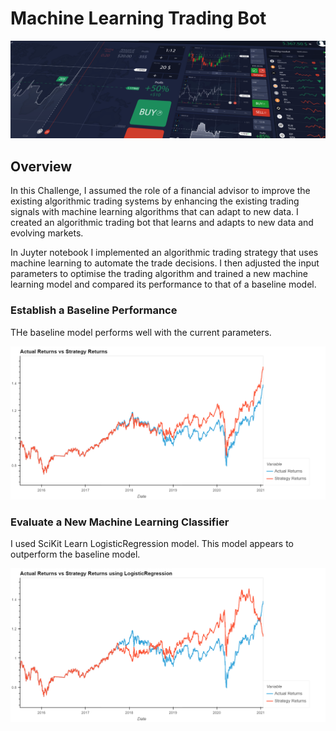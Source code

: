 # Machine Learning Trading Bot

![title image.](Images/14-challenge-image.png)

## Overview

In this Challenge, I assumed the role of a financial advisor to improve the existing algorithmic trading systems by enhancing the existing trading signals with machine learning algorithms that can adapt to new data. I created an algorithmic trading bot that learns and adapts to new data and evolving markets.

In Juyter notebook I implemented an algorithmic trading strategy that uses machine learning to automate the trade decisions. I then adjusted the input parameters to optimise the trading algorithm and trained a new machine learning model and compared its performance to that of a baseline model.



### Establish a Baseline Performance


THe baseline model performs well with the current parameters. 

![baseline image.](Images/baseline_ml.png)




### Evaluate a New Machine Learning Classifier


I used SciKit Learn LogisticRegression model. This model appears to outperform the baseline model.

![new image.](Images/new_ml.png)




